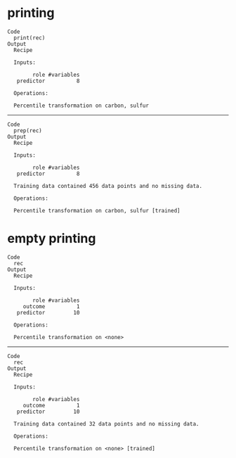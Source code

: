 # printing

    Code
      print(rec)
    Output
      Recipe
      
      Inputs:
      
            role #variables
       predictor          8
      
      Operations:
      
      Percentile transformation on carbon, sulfur

---

    Code
      prep(rec)
    Output
      Recipe
      
      Inputs:
      
            role #variables
       predictor          8
      
      Training data contained 456 data points and no missing data.
      
      Operations:
      
      Percentile transformation on carbon, sulfur [trained]

# empty printing

    Code
      rec
    Output
      Recipe
      
      Inputs:
      
            role #variables
         outcome          1
       predictor         10
      
      Operations:
      
      Percentile transformation on <none>

---

    Code
      rec
    Output
      Recipe
      
      Inputs:
      
            role #variables
         outcome          1
       predictor         10
      
      Training data contained 32 data points and no missing data.
      
      Operations:
      
      Percentile transformation on <none> [trained]

